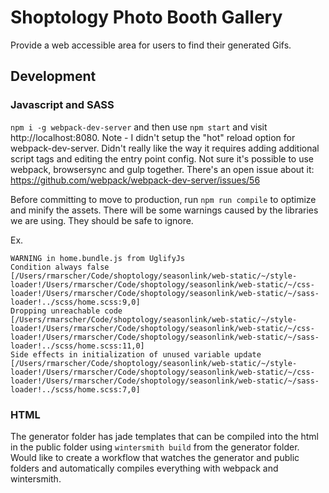 # Shoptology Photo Booth Gallery

Provide a web accessible area for users to find their generated Gifs.

## Development

### Javascript and SASS

`npm i -g webpack-dev-server` and then use `npm start` and visit http://localhost:8080. Note - I didn't setup the "hot" reload option for webpack-dev-server. Didn't really like the way it requires adding additional script tags and editing the entry point config. Not sure it's possible to use webpack, browsersync and gulp together. There's an open issue about it: https://github.com/webpack/webpack-dev-server/issues/56

Before committing to move to production, run `npm run compile` to optimize and minify the assets. There will be some warnings caused by the libraries we are using. They should be safe to ignore.

Ex.
```
WARNING in home.bundle.js from UglifyJs
Condition always false [/Users/rmarscher/Code/shoptology/seasonlink/web-static/~/style-loader!/Users/rmarscher/Code/shoptology/seasonlink/web-static/~/css-loader!/Users/rmarscher/Code/shoptology/seasonlink/web-static/~/sass-loader!../scss/home.scss:9,0]
Dropping unreachable code [/Users/rmarscher/Code/shoptology/seasonlink/web-static/~/style-loader!/Users/rmarscher/Code/shoptology/seasonlink/web-static/~/css-loader!/Users/rmarscher/Code/shoptology/seasonlink/web-static/~/sass-loader!../scss/home.scss:11,0]
Side effects in initialization of unused variable update [/Users/rmarscher/Code/shoptology/seasonlink/web-static/~/style-loader!/Users/rmarscher/Code/shoptology/seasonlink/web-static/~/css-loader!/Users/rmarscher/Code/shoptology/seasonlink/web-static/~/sass-loader!../scss/home.scss:7,0]

```

### HTML

The generator folder has jade templates that can be compiled into the html in the public folder using `wintersmith build` from the generator folder.
Would like to create a workflow that watches the generator and public folders and automatically compiles everything with webpack and wintersmith.

